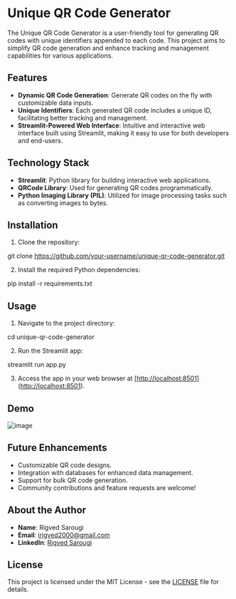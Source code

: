 # Unique QR Code Generator

The Unique QR Code Generator is a user-friendly tool for generating QR codes with unique identifiers appended to each code. This project aims to simplify QR code generation and enhance tracking and management capabilities for various applications.

## Features

- **Dynamic QR Code Generation**: Generate QR codes on the fly with customizable data inputs.
- **Unique Identifiers**: Each generated QR code includes a unique ID, facilitating better tracking and management.
- **Streamlit-Powered Web Interface**: Intuitive and interactive web interface built using Streamlit, making it easy to use for both developers and end-users.

## Technology Stack

- **Streamlit**: Python library for building interactive web applications.
- **QRCode Library**: Used for generating QR codes programmatically.
- **Python Imaging Library (PIL)**: Utilized for image processing tasks such as converting images to bytes.

## Installation

1. Clone the repository:

git clone https://github.com/your-username/unique-qr-code-generator.git


2. Install the required Python dependencies:

pip install -r requirements.txt


## Usage

1. Navigate to the project directory:

cd unique-qr-code-generator


2. Run the Streamlit app:

streamlit run app.py


3. Access the app in your web browser at [[http://localhost:8501](https://qr-generator-rigvedsarougi.streamlit.app/)]([http://localhost:8501](https://qr-generator-rigvedsarougi.streamlit.app/)).

## Demo

![image](https://github.com/Rigvedsarougi/QR-Generator/assets/117500784/1246aea0-d590-414d-95d4-1a7645df0895)


## Future Enhancements

- Customizable QR code designs.
- Integration with databases for enhanced data management.
- Support for bulk QR code generation.
- Community contributions and feature requests are welcome!

## About the Author

- **Name**: Rigved Sarougi
- **Email**: irigved2000@gmail.com
- **LinkedIn**: [Rigved Sarougi](https://www.linkedin.com/in/rigved-sarougi/)

## License

This project is licensed under the MIT License - see the [LICENSE](LICENSE) file for details.

